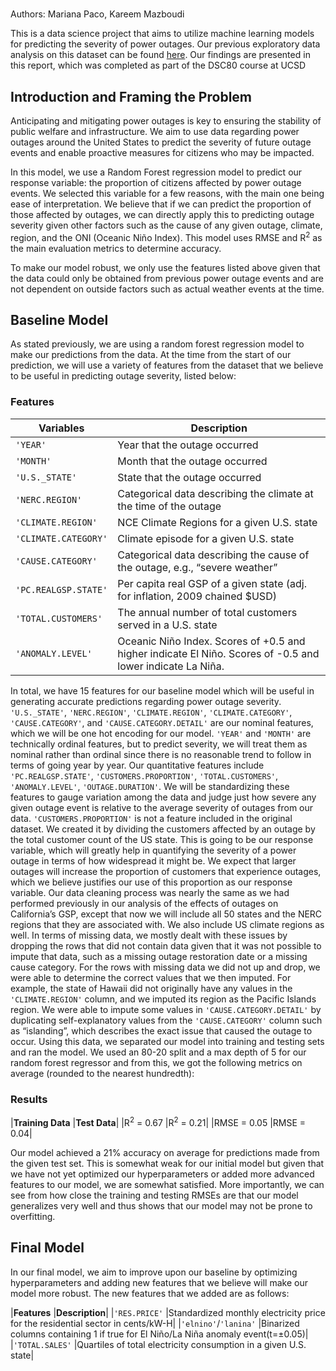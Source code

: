 #

Authors: Mariana Paco, Kareem Mazboudi

This is a data science project that aims to utilize machine learning models for predicting the severity of power outages. Our previous exploratory data analysis on this dataset can be found [here](https://kareemknowscode.github.io/ca-economy-outages/). Our findings are presented in this report, which was completed as part of the DSC80 course at UCSD

## Introduction and Framing the Problem
Anticipating and mitigating power outages is key to ensuring the stability of public welfare and infrastructure. We aim to use data regarding power outages around the United States to predict the severity of future outage events and enable proactive measures for citizens who may be impacted. 

In this model, we use a Random Forest regression model to predict our response variable: the proportion of citizens affected by power outage events. We selected this variable for a few reasons, with the main one being ease of interpretation. We believe that if we can predict the proportion of those affected by outages, we can directly apply this to predicting outage severity given other factors such as the cause of any given outage, climate, region, and the ONI (Oceanic Niño Index). This model uses RMSE and R<sup>2</sup> as the main evaluation metrics to determine accuracy.

To make our model robust, we only use the features listed above given that the data could only be obtained from previous power outage events and are not dependent on outside factors such as actual weather events at the time. 

## Baseline Model
As stated previously, we are using a random forest regression model to make our predictions from the data. At the time from the start of our prediction, we will use a variety of features from the dataset that we believe to be useful in predicting outage severity, listed below:

### Features

| **Variables**             | **Description**                                              |
|---------------------------|--------------------------------------------------------------|
| `'YEAR'`                  | Year that the outage occurred                                |
| `'MONTH'`                 | Month that the outage occurred                               |
| `'U.S._STATE'`            | State that the outage occurred                                |
| `'NERC.REGION'`           | Categorical data describing the climate at the time of the outage|
| `'CLIMATE.REGION'`        | NCE Climate Regions for a given U.S. state                   |
| `'CLIMATE.CATEGORY'`      | Climate episode for a given U.S. state                        |
| `'CAUSE.CATEGORY'`        | Categorical data describing the cause of the outage, e.g., “severe weather” |
| `'PC.REALGSP.STATE'`      | Per capita real GSP of a given state (adj. for inflation, 2009 chained $USD) |
| `'TOTAL.CUSTOMERS'`       | The annual number of total customers served in a U.S. state   |
| `'ANOMALY.LEVEL'`         | Oceanic Niño Index. Scores of +0.5 and higher indicate El Niño. Scores of -0.5 and lower indicate La Niña.|

In total, we have 15 features for our baseline model which will be useful in generating accurate predictions regarding power outage severity. `'U.S._STATE'`, `'NERC.REGION'`, `'CLIMATE.REGION'`, `'CLIMATE.CATEGORY'`,  `'CAUSE.CATEGORY'`, and `'CAUSE.CATEGORY.DETAIL'` are our nominal features, which we will be one hot encoding for our model. `'YEAR'` and `'MONTH'` are technically ordinal features, but to predict severity, we will treat them as nominal rather than ordinal since there is no reasonable trend to follow in terms of going year by year. 
Our quantitative features include `'PC.REALGSP.STATE'`, `'CUSTOMERS.PROPORTION'`, `'TOTAL.CUSTOMERS'`, `'ANOMALY.LEVEL'`, `'OUTAGE.DURATION'`. We will be standardizing these features to gauge variation among the data and judge just how severe any given outage event is relative to the average severity of outages from our data.
`'CUSTOMERS.PROPORTION'` is not a feature included in the original dataset. We created it by dividing the customers affected by an outage by the total customer count of the US state. This is going to be our response variable, which will greatly help in quantifying the severity of a power outage in terms of how widespread it might be. We expect that larger outages will increase the proportion of customers that experience outages, which we believe justifies our use of this proportion as our response variable. 
Our data cleaning process was nearly the same as we had performed previously in our analysis of the effects of outages on California’s GSP, except that now we will include all 50 states and the NERC regions that they are associated with. We also include US climate regions as well. In terms of missing data, we mostly dealt with these issues by dropping the rows that did not contain data given that it was not possible to impute that data, such as a missing outage restoration date or a missing cause category. For the rows with missing data we did not up and drop, we were able to determine the correct values that we then imputed. For example, the state of Hawaii did not originally have any values in the `'CLIMATE.REGION'` column, and we imputed its region as the Pacific Islands region. We were able to impute some values in `'CAUSE.CATEGORY.DETAIL'` by duplicating self-explanatory values from the `'CAUSE.CATEGORY'` column such as “islanding”, which describes the exact issue that caused the outage to occur. 
Using this data, we separated our model into training and testing sets and ran the model. We used an 80-20 split and a max depth of 5 for our random forest regressor and from this, we got the following metrics on average (rounded to the nearest hundredth):

### Results

|**Training Data**				|**Test Data**|
|R<sup>2</sup> = 0.67     |R<sup>2</sup> = 0.21|
|RMSE = 0.05              |RMSE = 0.04|

Our model achieved a 21% accuracy on average for predictions made from the given test set. This is somewhat weak for our initial model but given that we have not yet optimized our hyperparameters or added more advanced features to our model, we are somewhat satisfied. More importantly, we can see from how close the training and testing RMSEs are that our model generalizes very well and thus shows that our model may not be prone to overfitting.

## Final Model 
In our final model, we aim to improve upon our baseline by optimizing hyperparameters and adding new features that we believe will make our model more robust. The new features that we added are as follows:

|**Features**				|**Description**|
|`'RES.PRICE'`      |Standardized monthly electricity price for the residential sector in cents/kW-H|
|`'elnino'`/`'lanina'`              |Binarized columns containing 1 if true for El Niño/La Niña anomaly event(t=±0.05)|
|`'TOTAL.SALES'` |Quartiles of total electricity consumption in a given U.S. state|
